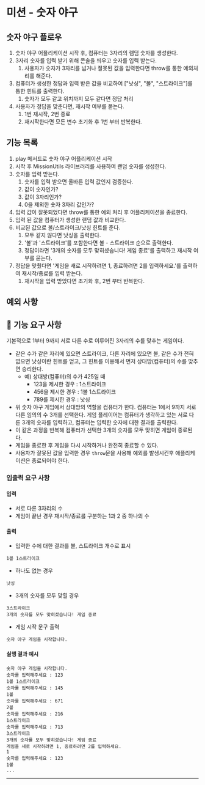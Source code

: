 # 미션 - 숫자 야구

## 숫자 야구 플로우

1. 숫자 야구 어플리케이션 시작 후, 컴퓨터는 3자리의 램덤 숫자를 생성한다.
2. 3자리 숫자를 입력 받기 위해 콘솔을 띄우고 숫자를 입력 받는다.
   1. 사용자가 숫자가 3자리를 넘거나 잘못된 값을 입력한다면 throw를 통한 예외처리를 해준다.
3. 컴퓨터가 생성한 정답과 입력 받은 값을 비교하여 ["낫싱", "볼", "스트라이크"]를 통한 힌트를 출력한다.
   1. 숫자가 모두 같고 위치까지 모두 같다면 정답 처리
4. 사용자가 정답을 맞춘다면, 재시작 여부를 묻는다.
   1. 1번 재시작, 2번 종료
   2. 재시작한다면 모든 변수 초기화 후 1번 부터 반복한다.

## 기능 목록

1. play 메서드로 숫자 야구 어플리케이션 시작
2. 시작 후 MissionUtils 라이브러리를 사용하여 랜덤 숫자를 생성한다.
3. 숫자를 입력 받는다.
   1. 숫자를 입력 받으면 올바른 입력 값인지 검증한다.
   2. 값이 숫자인가?
   3. 값이 3자리인가?
   4. 0을 제외한 숫자 3자리 값인가?
4. 입력 값이 잘못되었다면 throw를 통한 예외 처리 후 어플리케이션을 종료한다.
5. 입력 된 값을 컴퓨터가 생성한 랜덤 값과 비교한다.
6. 비교된 값으로 볼/스트라이크/낫싱 힌트를 준다.
   1. 모두 같지 않다면 낫싱을 출력한다.
   2. '볼'과 '스트라이크'를 포함한다면 볼 - 스트라이크 순으로 출력한다.
   3. 정답이라면 '3개의 숫자를 모두 맞히셨습니다! 게임 종료'를 출력하고 재시작 여부를 묻는다.
7. 정답을 맞췄다면 '게임을 새로 시작하려면 1, 종료하려면 2를 입력하세요.'를 출력하여 재시작/종료를 입력 받는다.
   1. 재시작을 입력 받았다면 초기화 후, 2번 부터 반복한다.

## 예외 사항

## 🚀 기능 요구 사항

기본적으로 1부터 9까지 서로 다른 수로 이루어진 3자리의 수를 맞추는 게임이다.

- 같은 수가 같은 자리에 있으면 스트라이크, 다른 자리에 있으면 볼, 같은 수가 전혀 없으면 낫싱이란 힌트를 얻고, 그 힌트를 이용해서 먼저 상대방(컴퓨터)의 수를 맞추면 승리한다.
  - 예) 상대방(컴퓨터)의 수가 425일 때
    - 123을 제시한 경우 : 1스트라이크
    - 456을 제시한 경우 : 1볼 1스트라이크
    - 789를 제시한 경우 : 낫싱
- 위 숫자 야구 게임에서 상대방의 역할을 컴퓨터가 한다. 컴퓨터는 1에서 9까지 서로 다른 임의의 수 3개를 선택한다. 게임 플레이어는 컴퓨터가 생각하고 있는 서로 다른 3개의 숫자를 입력하고, 컴퓨터는 입력한 숫자에 대한
  결과를 출력한다.
- 이 같은 과정을 반복해 컴퓨터가 선택한 3개의 숫자를 모두 맞히면 게임이 종료된다.
- 게임을 종료한 후 게임을 다시 시작하거나 완전히 종료할 수 있다.
- 사용자가 잘못된 값을 입력한 경우 `throw`문을 사용해 예외를 발생시킨후 애플리케이션은 종료되어야 한다.

### 입출력 요구 사항

#### 입력

- 서로 다른 3자리의 수
- 게임이 끝난 경우 재시작/종료를 구분하는 1과 2 중 하나의 수

#### 출력

- 입력한 수에 대한 결과를 볼, 스트라이크 개수로 표시

```
1볼 1스트라이크
```

- 하나도 없는 경우

```
낫싱
```

- 3개의 숫자를 모두 맞힐 경우

```
3스트라이크
3개의 숫자를 모두 맞히셨습니다! 게임 종료
```

- 게임 시작 문구 출력

```
숫자 야구 게임을 시작합니다.
```

#### 실행 결과 예시

```
숫자 야구 게임을 시작합니다.
숫자를 입력해주세요 : 123
1볼 1스트라이크
숫자를 입력해주세요 : 145
1볼
숫자를 입력해주세요 : 671
2볼
숫자를 입력해주세요 : 216
1스트라이크
숫자를 입력해주세요 : 713
3스트라이크
3개의 숫자를 모두 맞히셨습니다! 게임 종료
게임을 새로 시작하려면 1, 종료하려면 2를 입력하세요.
1
숫자를 입력해주세요 : 123
1볼
...
```

---
